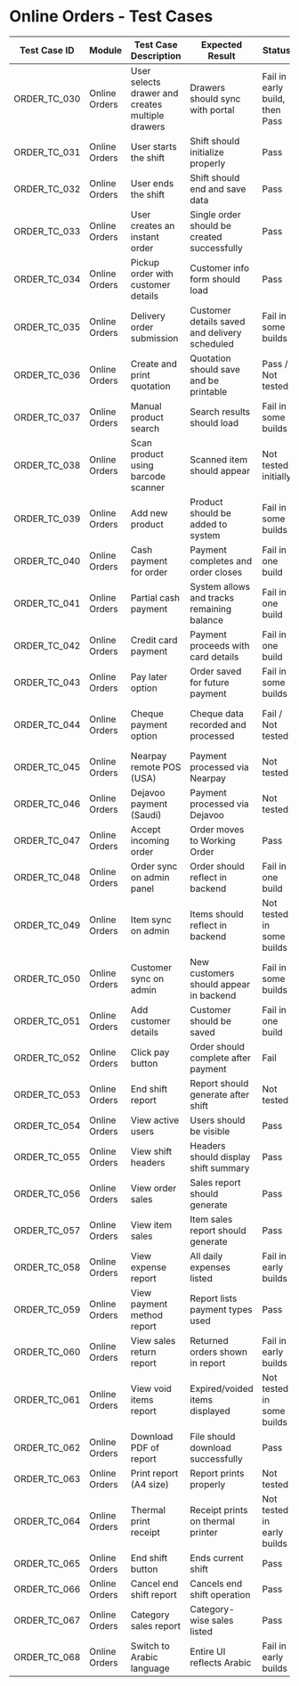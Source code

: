 # Online Orders - Test Cases

| Test Case ID | Module        | Test Case Description                                           | Expected Result                                             | Status                          | Priority | Notes                        |
|--------------|---------------|------------------------------------------------------------------|-------------------------------------------------------------|----------------------------------|----------|------------------------------|
| ORDER_TC_030 | Online Orders | User selects drawer and creates multiple drawers                | Drawers should sync with portal                             | Fail in early build, then Pass  | Medium   |                              |
| ORDER_TC_031 | Online Orders | User starts the shift                                           | Shift should initialize properly                           | Pass                            | High     |                              |
| ORDER_TC_032 | Online Orders | User ends the shift                                             | Shift should end and save data                             | Pass                            | High     |                              |
| ORDER_TC_033 | Online Orders | User creates an instant order                                  | Single order should be created successfully                | Pass                            | High     |                              |
| ORDER_TC_034 | Online Orders | Pickup order with customer details                             | Customer info form should load                             | Pass                            | High     |                              |
| ORDER_TC_035 | Online Orders | Delivery order submission                                      | Customer details saved and delivery scheduled              | Fail in some builds             | High     | Internal Server Error        |
| ORDER_TC_036 | Online Orders | Create and print quotation                                     | Quotation should save and be printable                     | Pass / Not tested               | Medium   |                              |
| ORDER_TC_037 | Online Orders | Manual product search                                          | Search results should load                                 | Fail in some builds             | Medium   |                              |
| ORDER_TC_038 | Online Orders | Scan product using barcode scanner                            | Scanned item should appear                                 | Not tested initially            | Medium   | Scanner unavailable          |
| ORDER_TC_039 | Online Orders | Add new product                                                | Product should be added to system                          | Fail in some builds             | High     | Stock location missing       |
| ORDER_TC_040 | Online Orders | Cash payment for order                                         | Payment completes and order closes                         | Fail in one build               | High     | Server load error            |
| ORDER_TC_041 | Online Orders | Partial cash payment                                           | System allows and tracks remaining balance                 | Fail in one build               | Medium   | Server error                 |
| ORDER_TC_042 | Online Orders | Credit card payment                                            | Payment proceeds with card details                         | Fail in one build               | High     | Server error                 |
| ORDER_TC_043 | Online Orders | Pay later option                                               | Order saved for future payment                             | Fail in some builds             | Medium   | Delivery address issue       |
| ORDER_TC_044 | Online Orders | Cheque payment option                                          | Cheque data recorded and processed                         | Fail / Not tested               | Medium   | Server error in some builds  |
| ORDER_TC_045 | Online Orders | Nearpay remote POS (USA)                                       | Payment processed via Nearpay                              | Not tested                      | Medium   |                              |
| ORDER_TC_046 | Online Orders | Dejavoo payment (Saudi)                                        | Payment processed via Dejavoo                              | Not tested                      | Medium   |                              |
| ORDER_TC_047 | Online Orders | Accept incoming order                                          | Order moves to Working Order                               | Pass                            | High     |                              |
| ORDER_TC_048 | Online Orders | Order sync on admin panel                                     | Order should reflect in backend                            | Fail in one build               | High     |                              |
| ORDER_TC_049 | Online Orders | Item sync on admin                                             | Items should reflect in backend                            | Not tested in some builds       | Medium   |                              |
| ORDER_TC_050 | Online Orders | Customer sync on admin                                         | New customers should appear in backend                     | Fail in some builds             | Medium   | Unable to add customer       |
| ORDER_TC_051 | Online Orders | Add customer details                                           | Customer should be saved                                   | Fail in one build               | Medium   | Server error                 |
| ORDER_TC_052 | Online Orders | Click pay button                                               | Order should complete after payment                        | Fail                            | High     | Server error                 |
| ORDER_TC_053 | Online Orders | End shift report                                               | Report should generate after shift                         | Not tested                      | Low      |                              |
| ORDER_TC_054 | Online Orders | View active users                                              | Users should be visible                                    | Pass                            | Low      |                              |
| ORDER_TC_055 | Online Orders | View shift headers                                             | Headers should display shift summary                       | Pass                            | Low      |                              |
| ORDER_TC_056 | Online Orders | View order sales                                               | Sales report should generate                               | Pass                            | Low      |                              |
| ORDER_TC_057 | Online Orders | View item sales                                                | Item sales report should generate                          | Pass                            | Low      |                              |
| ORDER_TC_058 | Online Orders | View expense report                                            | All daily expenses listed                                  | Fail in early builds            | Low      |                              |
| ORDER_TC_059 | Online Orders | View payment method report                                     | Report lists payment types used                            | Pass                            | Low      |                              |
| ORDER_TC_060 | Online Orders | View sales return report                                       | Returned orders shown in report                            | Fail in early builds            | Low      |                              |
| ORDER_TC_061 | Online Orders | View void items report                                         | Expired/voided items displayed                             | Not tested in some builds       | Low      |                              |
| ORDER_TC_062 | Online Orders | Download PDF of report                                         | File should download successfully                          | Pass                            | Low      |                              |
| ORDER_TC_063 | Online Orders | Print report (A4 size)                                         | Report prints properly                                     | Not tested                      | Low      |                              |
| ORDER_TC_064 | Online Orders | Thermal print receipt                                          | Receipt prints on thermal printer                          | Not tested in early builds      | Low      |                              |
| ORDER_TC_065 | Online Orders | End shift button                                               | Ends current shift                                         | Pass                            | Medium   |                              |
| ORDER_TC_066 | Online Orders | Cancel end shift report                                        | Cancels end shift operation                                | Pass                            | Medium   |                              |
| ORDER_TC_067 | Online Orders | Category sales report                                          | Category-wise sales listed                                 | Pass                            | Low      |                              |
| ORDER_TC_068 | Online Orders | Switch to Arabic language                                      | Entire UI reflects Arabic                                  | Fail in early builds            | Low      |                              |
